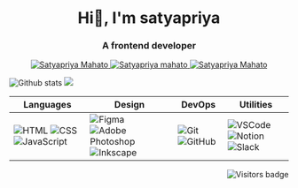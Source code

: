 <h1 align="center">
  Hi👋, I'm satyapriya
</h1>
<h3 align="center">
  A frontend developer
</h3>

<p align="center">
  <a href="mailto:satyapriyamahto@gmail.com">
    <img src="https://img.shields.io/badge/-Satyapriya%20Mahato-black?logo=gmail&style=flat&logoColor=ffffff&link=mailto:satyapriyamahto@gmail.com" alt="Satyapriya Mahato" />
  </a> 
  <a href="https://linkedin.com/in/satyapriyamahato" target="_blank">
    <img src="https://img.shields.io/badge/-Satyapriya%20Mahato-black?logo=linkedin&link=https://linkedin.com/in/satyapriyamahato" alt="Satyapriya mahato" />
  </a> 
  <a href="https://stackoverflow.com/users/21614752/satyapriya-mahato" target="_blank">
    <img src="https://img.shields.io/badge/-Satyapriya%20Mahato-black?logo=stackoverflow&logoColor=ffffff&link=https://stackoverflow.com/users/21614752/satyapriya-mahato"  alt="Satyapriya Mahato" />
  </a>
</p>


![Github stats](https://github-readme-stats.vercel.app/api?username=satyapriyamahato&hide_border=true&show_icons=true&theme=transparent&card_width=400&rank_icon=github)
![](https://streak-stats.demolab.com/?user=satyapriyamahato&hide_border=true&theme=transparent&card_width=400&stroke=transparent)

Languages | Design | DevOps | Utilities 
--------- | ------ | ------ | --------- 
![HTML](https://img.shields.io/badge/-HTML-000?style=flat&logo=html5&logoColor=white&color=black) ![CSS](https://img.shields.io/badge/-CSS-000?style=flat&logo=css3&logoColor=white&color=black) ![JavaScript](https://img.shields.io/badge/-JavaScript-000?style=flat&logoColor=white&logo=javascript&color=black) | ![Figma](https://img.shields.io/badge/-Figma-black?style=flat&logo=figma&logoColor=white) ![Adobe Photoshop](https://img.shields.io/badge/-Photoshop-black?style=flat&logo=adobe-photoshop&logoColor=white) ![Inkscape](https://img.shields.io/badge/-Illustrator-black?style=flat&logo=inkscape&logoColor=white) | ![Git](https://img.shields.io/badge/-Git-black?style=flat&logo=git&logoColor=white)![GitHub](https://img.shields.io/badge/-Github-black?style=flat&logo=github&logoColor=white) | ![VSCode](https://img.shields.io/badge/-VSCode-black?style=flat&logo=visual-studio-code&logoColor=white) ![Notion](https://img.shields.io/badge/-Notion-black?style=flat&logo=notion&logoColor=white) ![Slack](https://img.shields.io/badge/-Slack-black?style=flat&logo=slack&logoColor=white)


<a href="https://badges.pufler.dev">
    <img align="right" src="https://badges.pufler.dev/visits/tassiaaccioly/tassiaaccioly?color=black" alt="Visitors badge" />
 </a>
